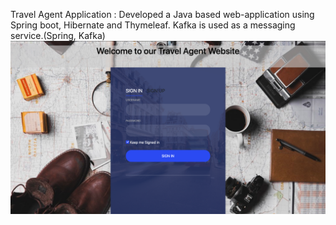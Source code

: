 Travel Agent Application : Developed a Java based web-application using Spring boot, Hibernate and Thymeleaf. Kafka is used as a messaging service.(Spring, Kafka)
![Alt text](signin.png?raw=true "Title")



